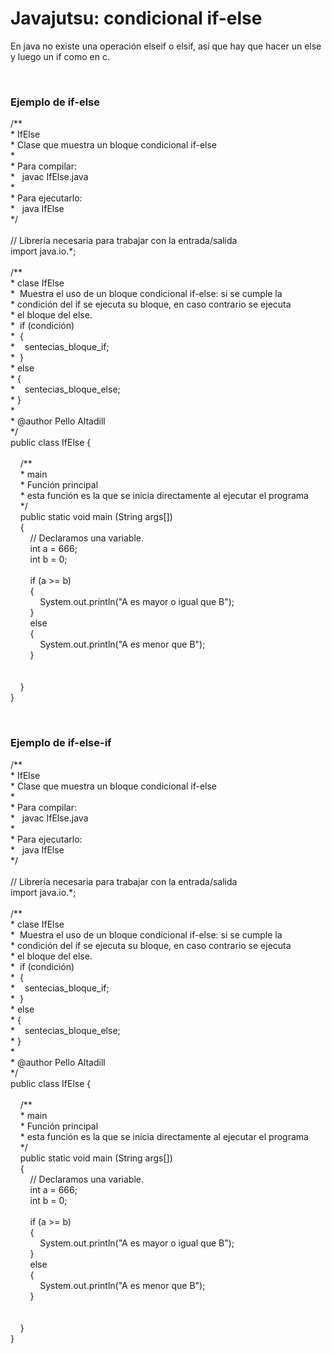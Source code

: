 <h1>
	Javajutsu: condicional if-else</h1>
<p>
	En java no existe una operaci&oacute;n elseif o elsif, as&iacute; que hay que hacer un else y luego un if como en c.</p>
<p>
	&nbsp;</p>
<h3>
	Ejemplo de if-else</h3>
<p>
	/**<br />
	* IfElse<br />
	* Clase que muestra un bloque condicional if-else<br />
	*<br />
	* Para compilar:<br />
	*&nbsp;&nbsp; javac IfElse.java<br />
	*<br />
	* Para ejecutarlo:<br />
	*&nbsp;&nbsp; java IfElse<br />
	*/<br />
	&nbsp;<br />
	// Librer&iacute;a necesaria para trabajar con la entrada/salida<br />
	import java.io.*;<br />
	&nbsp;<br />
	/**<br />
	* clase IfElse<br />
	*&nbsp; Muestra el uso de un bloque condicional if-else: si se cumple la<br />
	* condici&oacute;n del if se ejecuta su bloque, en caso contrario se ejecuta<br />
	* el bloque del else.<br />
	*&nbsp; if (condici&oacute;n)<br />
	*&nbsp; {<br />
	*&nbsp;&nbsp;&nbsp; sentecias_bloque_if;<br />
	*&nbsp; }<br />
	* else<br />
	* {<br />
	*&nbsp;&nbsp;&nbsp; sentecias_bloque_else;<br />
	* }<br />
	*<br />
	* @author Pello Altadill<br />
	*/<br />
	public class IfElse {<br />
	&nbsp;&nbsp; &nbsp;<br />
	&nbsp;&nbsp; &nbsp;/**<br />
	&nbsp;&nbsp; &nbsp;* main<br />
	&nbsp;&nbsp; &nbsp;* Funci&oacute;n principal<br />
	&nbsp;&nbsp; &nbsp;* esta funci&oacute;n es la que se inicia directamente al ejecutar el programa<br />
	&nbsp;&nbsp; &nbsp;*/<br />
	&nbsp;&nbsp; &nbsp;public static void main (String args[])<br />
	&nbsp;&nbsp; &nbsp;{<br />
	&nbsp;&nbsp; &nbsp;&nbsp;&nbsp; &nbsp;// Declaramos una variable.<br />
	&nbsp;&nbsp; &nbsp;&nbsp;&nbsp; &nbsp;int a = 666;<br />
	&nbsp;&nbsp; &nbsp;&nbsp;&nbsp; &nbsp;int b = 0;<br />
	&nbsp;<br />
	&nbsp;&nbsp; &nbsp;&nbsp;&nbsp; &nbsp;if (a &gt;= b)<br />
	&nbsp;&nbsp; &nbsp;&nbsp;&nbsp; &nbsp;{<br />
	&nbsp;&nbsp; &nbsp;&nbsp;&nbsp; &nbsp;&nbsp;&nbsp; &nbsp;System.out.println(&quot;A es mayor o igual que B&quot;);<br />
	&nbsp;&nbsp; &nbsp;&nbsp;&nbsp; &nbsp;}<br />
	&nbsp;&nbsp; &nbsp;&nbsp;&nbsp; &nbsp;else<br />
	&nbsp;&nbsp; &nbsp;&nbsp;&nbsp; &nbsp;{<br />
	&nbsp;&nbsp; &nbsp;&nbsp;&nbsp; &nbsp;&nbsp;&nbsp; &nbsp;System.out.println(&quot;A es menor que B&quot;);<br />
	&nbsp;&nbsp; &nbsp;&nbsp;&nbsp; &nbsp;}<br />
	&nbsp;&nbsp; &nbsp;<br />
	&nbsp;&nbsp; &nbsp;&nbsp;&nbsp; &nbsp;<br />
	&nbsp;&nbsp; &nbsp;}<br />
	}</p>
<p>
	&nbsp;</p>
<h3>
	Ejemplo de if-else-if</h3>
<p>
	/**<br />
	* IfElse<br />
	* Clase que muestra un bloque condicional if-else<br />
	*<br />
	* Para compilar:<br />
	*&nbsp;&nbsp; javac IfElse.java<br />
	*<br />
	* Para ejecutarlo:<br />
	*&nbsp;&nbsp; java IfElse<br />
	*/<br />
	&nbsp;<br />
	// Librer&iacute;a necesaria para trabajar con la entrada/salida<br />
	import java.io.*;<br />
	&nbsp;<br />
	/**<br />
	* clase IfElse<br />
	*&nbsp; Muestra el uso de un bloque condicional if-else: si se cumple la<br />
	* condici&oacute;n del if se ejecuta su bloque, en caso contrario se ejecuta<br />
	* el bloque del else.<br />
	*&nbsp; if (condici&oacute;n)<br />
	*&nbsp; {<br />
	*&nbsp;&nbsp;&nbsp; sentecias_bloque_if;<br />
	*&nbsp; }<br />
	* else<br />
	* {<br />
	*&nbsp;&nbsp;&nbsp; sentecias_bloque_else;<br />
	* }<br />
	*<br />
	* @author Pello Altadill<br />
	*/<br />
	public class IfElse {<br />
	&nbsp;&nbsp; &nbsp;<br />
	&nbsp;&nbsp; &nbsp;/**<br />
	&nbsp;&nbsp; &nbsp;* main<br />
	&nbsp;&nbsp; &nbsp;* Funci&oacute;n principal<br />
	&nbsp;&nbsp; &nbsp;* esta funci&oacute;n es la que se inicia directamente al ejecutar el programa<br />
	&nbsp;&nbsp; &nbsp;*/<br />
	&nbsp;&nbsp; &nbsp;public static void main (String args[])<br />
	&nbsp;&nbsp; &nbsp;{<br />
	&nbsp;&nbsp; &nbsp;&nbsp;&nbsp; &nbsp;// Declaramos una variable.<br />
	&nbsp;&nbsp; &nbsp;&nbsp;&nbsp; &nbsp;int a = 666;<br />
	&nbsp;&nbsp; &nbsp;&nbsp;&nbsp; &nbsp;int b = 0;<br />
	&nbsp;<br />
	&nbsp;&nbsp; &nbsp;&nbsp;&nbsp; &nbsp;if (a &gt;= b)<br />
	&nbsp;&nbsp; &nbsp;&nbsp;&nbsp; &nbsp;{<br />
	&nbsp;&nbsp; &nbsp;&nbsp;&nbsp; &nbsp;&nbsp;&nbsp; &nbsp;System.out.println(&quot;A es mayor o igual que B&quot;);<br />
	&nbsp;&nbsp; &nbsp;&nbsp;&nbsp; &nbsp;}<br />
	&nbsp;&nbsp; &nbsp;&nbsp;&nbsp; &nbsp;else<br />
	&nbsp;&nbsp; &nbsp;&nbsp;&nbsp; &nbsp;{<br />
	&nbsp;&nbsp; &nbsp;&nbsp;&nbsp; &nbsp;&nbsp;&nbsp; &nbsp;System.out.println(&quot;A es menor que B&quot;);<br />
	&nbsp;&nbsp; &nbsp;&nbsp;&nbsp; &nbsp;}<br />
	&nbsp;&nbsp; &nbsp;<br />
	&nbsp;&nbsp; &nbsp;&nbsp;&nbsp; &nbsp;<br />
	&nbsp;&nbsp; &nbsp;}<br />
	}</p>
